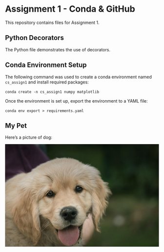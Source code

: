 # Assignment 1 - Conda & GitHub

This repository contains files for Assignment 1.

## Python Decorators

The Python file demonstrates the use of decorators.

## Conda Environment Setup

The following command was used to create a conda environment named `cs_assign1` and install required packages:

<code>conda create -n cs_assign1 numpy matplotlib</code>

Once the environment is set up, export the environment to a YAML file:

<code>conda env export > requirements.yaml</code>

## My Pet

Here’s a picture of dog:

![Cute Dog](golden-retriever-7412806_1280.jpg)
